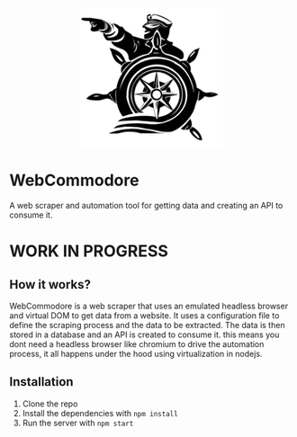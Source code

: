 <img src="webCommodore.png"
     alt="Web Commodore"
     style="display: block;
  margin-left: auto;
  margin-right: auto;
  width: 50%;" />

# WebCommodore
A web scraper and automation tool for getting data and creating an API to consume it.

# WORK IN PROGRESS

## How it works?
WebCommodore is a web scraper that uses an emulated headless browser and virtual DOM to get data from a website. It uses a configuration file to define the scraping process and the data to be extracted. The data is then stored in a database and an API is created to consume it.
this means you dont need a headless browser like chromium to drive the automation process, it all happens under the hood using virtualization in nodejs.

## Installation
1. Clone the repo
2. Install the dependencies with `npm install`
3. Run the server with `npm start`

